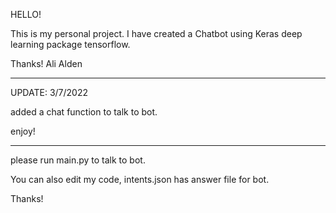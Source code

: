 HELLO!

This is my personal project. I have created a Chatbot using Keras deep learning package tensorflow.

Thanks!
Ali Alden



************************
UPDATE: 3/7/2022

added a chat function to talk to bot.

enjoy!

************************

please run main.py to talk to bot.

You can also edit my code, intents.json has answer file for bot.

Thanks!